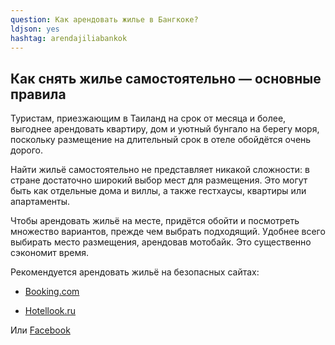 ```yaml
---
question: Как арендовать жилье в Бангкоке?
ldjson: yes
hashtag: arendajiliabankok
---
```



## Как снять жилье самостоятельно — основные правила

Туристам, приезжающим в Таиланд на срок от месяца и более, выгоднее арендовать квартиру, дом и уютный бунгало на берегу моря, поскольку размещение на длительный срок в отеле обойдётся очень дорого.

Найти жильё самостоятельно не представляет никакой сложности: в стране достаточно широкий выбор мест для размещения. Это могут быть как отдельные дома и виллы, а также гестхаусы, квартиры или апартаменты.

Чтобы арендовать жильё на месте, придётся обойти и посмотреть множество вариантов, прежде чем выбрать подходящий. Удобнее всего выбирать место размещения, арендовав мотобайк. Это существенно сэкономит время.

Рекомендуется арендовать жильё на безопасных сайтах:

* [Booking.com](https://Booking.com)

* [Hotellook.ru](https://Hotellook.ru)

Или [Facebook](https://facebook.com)
